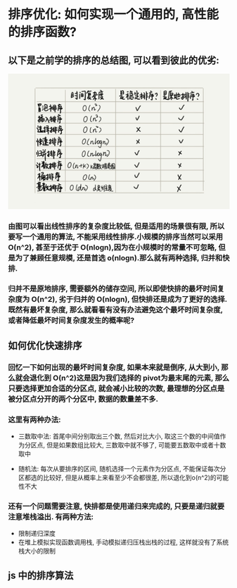 # 排序优化: 如何实现一个通用的, 高性能的排序函数?

## 以下是之前学的排序的总结图, 可以看到彼此的优劣:

![](./img/sort_sum.jpg)

### 由图可以看出线性排序的复杂度比较低, 但是适用的场景很有限, 所以要写一个通用的算法, 不能采用线性排序.小规模的排序当然可以采用 O(n^2), 甚至于还优于 O(nlogn),因为在小规模时的常量不可忽略, 但是为了兼顾任意规模, 还是首选 o(nlogn).那么就有两种选择, 归并和快排.

### 归并不是原地排序, 需要额外的储存空间, 所以即使快排的最坏时间复杂度为 O(n^2), 劣于归并的 O(nlogn), 但快排还是成为了更好的选择. 既然有最坏复杂度, 那么就看看有没有办法避免这个最坏时间复杂度, 或者降低最坏时间复杂度发生的概率呢?

## 如何优化快速排序

### 回忆一下如何出现的最坏时间复杂度, 如果本来就是倒序, 从大到小, 那么就会退化到 O(n^2)这是因为我们选择的 pivot为最末尾的元素, 那么只要选择更加合适的分区点, 就会减小比较的次数, 最理想的分区点是被分区点分开的两个分区中, 数据的数量差不多.

### 这里有两种办法:

- 三数取中法: 首尾中间分别取出三个数, 然后对比大小, 取这三个数的中间值作为分区点, 但是如果数组比较大, 三数取中就不够了, 可能要五数取中或者十数取中

- 随机法: 每次从要排序的区间, 随机选择一个元素作为分区点, 不能保证每次分区都选的比较好, 但是从概率上来看至少不会都很差, 所以退化到o(n^2)的可能性不大

### 还有一个问题需要注意, 快排都是使用递归来完成的, 只要是递归就要注意堆栈溢出. 有两种方法:

- 限制递归深度
- 在堆上模拟实现函数调用栈, 手动模拟递归压栈出栈的过程, 这样就没有了系统栈大小的限制

## js 中的排序算法
